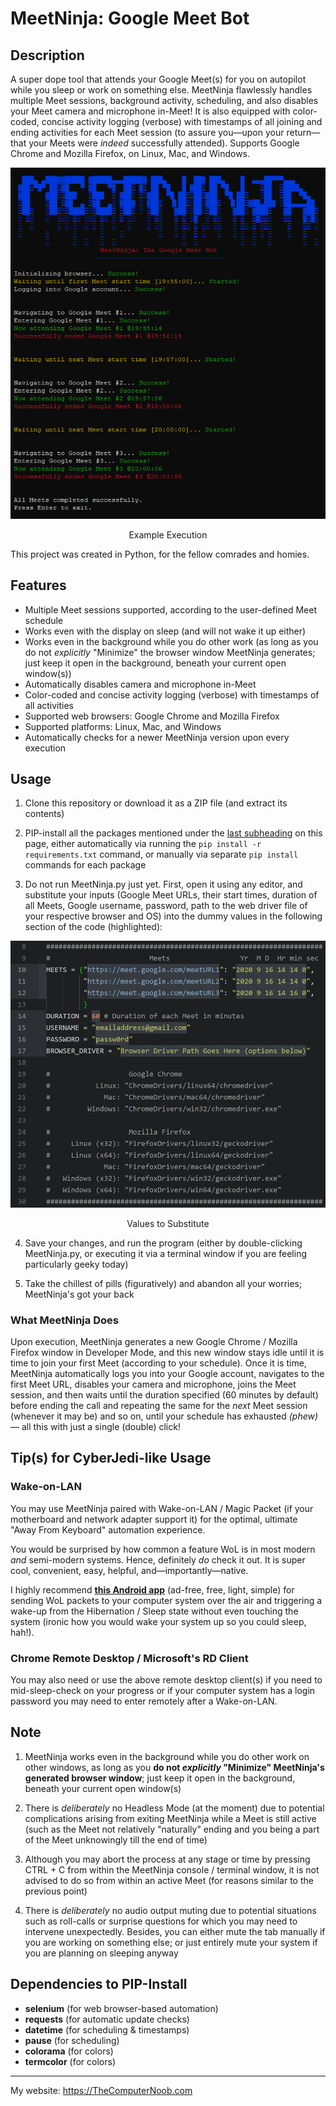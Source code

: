 # MeetNinja: Google Meet Bot

## Description
A super dope tool that attends your Google Meet(s) for you on autopilot while you sleep or work on something else. MeetNinja flawlessly handles multiple Meet sessions, background activity, scheduling, and also disables your Meet camera and microphone in-Meet! It is also equipped with color-coded, concise activity logging (verbose) with timestamps of all joining and ending activities for each Meet session (to assure you—upon your return—that your Meets were *indeed* successfully attended). Supports Google Chrome and Mozilla Firefox, on Linux, Mac, and Windows.

<div align="center">
<img src="https://raw.githubusercontent.com/SHUR1K-N/MeetNinja-Google-Meet-Bot/master/Images/Example.png" >
<p>Example Execution</p>
</div>

This project was created in Python, for the fellow comrades and homies.

## Features
- Multiple Meet sessions supported, according to the user-defined Meet schedule
- Works even with the display on sleep (and will not wake it up either)
- Works even in the background while you do other work (as long as you do not *explicitly* "Minimize" the browser window MeetNinja generates; just keep it open in the background, beneath your current open window(s))
- Automatically disables camera and microphone in-Meet
- Color-coded and concise activity logging (verbose) with timestamps of all activities
- Supported web browsers: Google Chrome and Mozilla Firefox
- Supported platforms: Linux, Mac, and Windows
- Automatically checks for a newer MeetNinja version upon every execution

## Usage
1. Clone this repository or download it as a ZIP file (and extract its contents)

2. PIP-install all the packages mentioned under the [last subheading](https://github.com/SHUR1K-N/MeetNinja-Google-Meet-Bot#dependencies-to-pip-install "last subheading") on this page, either automatically via running the `pip install -r requirements.txt` command, or manually via separate `pip install` commands for each package

3. Do not run MeetNinja.py just yet. First, open it using any editor, and substitute your inputs (Google Meet URLs, their start times, duration of all Meets, Google username, password, path to the web driver file of your respective browser and OS) into the dummy values in the following section of the code (highlighted):

<div align="center">
<img src="https://raw.githubusercontent.com/SHUR1K-N/MeetNinja-Google-Meet-Bot/master/Images/Substitute.png" >
<p>Values to Substitute</p>
</div>

4. Save your changes, and run the program (either by double-clicking MeetNinja.py, or executing it via a terminal window if you are feeling particularly geeky today)

5. Take the chillest of pills (figuratively) and abandon all your worries; MeetNinja's got your back

### What MeetNinja Does
Upon execution, MeetNinja generates a new Google Chrome / Mozilla Firefox window in Developer Mode, and this new window stays idle until it is time to join your first Meet (according to your schedule). Once it is time, MeetNinja automatically logs you into your Google account, navigates to the first Meet URL, disables your camera and microphone, joins the Meet session, and then waits until the duration specified (60 minutes by default) before ending the call and repeating the same for the *next* Meet session (whenever it may be) and so on, until your schedule has exhausted *(phew)* — all this with just a single (double) click!

## Tip(s) for CyberJedi-like Usage
### Wake-on-LAN
You may use MeetNinja paired with Wake-on-LAN / Magic Packet (if your motherboard and network adapter support it) for the optimal, ultimate "Away From Keyboard" automation experience.

You would be surprised by how common a feature WoL is in most modern *and* semi-modern systems. Hence, definitely *do* check it out. It is super cool, convenient, easy, helpful, and—importantly—native.

I highly recommend [**this Android app**](https://play.google.com/store/apps/details?id=co.uk.mrwebb.wakeonlan "this Android app") (ad-free, free, light, simple) for sending WoL packets to your computer system over the air and triggering a wake-up from the Hibernation / Sleep state without even touching the system (ironic how you would wake your system up so you could sleep, hah!).

### Chrome Remote Desktop / Microsoft's RD Client
You may also need or use the above remote desktop client(s) if you need to mid-sleep-check on your progress or if your computer system has a login password you may need to enter remotely after a Wake-on-LAN.

## Note
1. MeetNinja works even in the background while you do other work on other windows, as long as you **do not *explicitly* "Minimize" MeetNinja's generated browser window**; just keep it open in the background, beneath your current open window(s)

2. There is *deliberately* no Headless Mode (at the moment) due to potential complications arising from exiting MeetNinja while a Meet is still active (such as the Meet not relatively "naturally" ending and you being a part of the Meet unknowingly till the end of time)

3. Although you may abort the process at any stage or time by pressing CTRL + C from within the MeetNinja console / terminal window, it is not advised to do so from within an active Meet (for reasons similar to the previous point)

4. There is *deliberately* no audio output muting due to potential situations such as roll-calls or surprise questions for which you may need to intervene unexpectedly. Besides, you can either mute the tab manually if you are working on something else; or just entirely mute your system if you are planning on sleeping anyway

## Dependencies to PIP-Install
- **selenium** (for web browser-based automation)
- **requests** (for automatic update checks)
- **datetime** (for scheduling & timestamps)
- **pause** (for scheduling)
- **colorama** (for colors)
- **termcolor** (for colors)

------------

My website: https://TheComputerNoob.com
